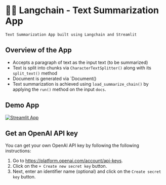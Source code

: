 # 🦜🔗 Langchain - Text Summarization App
```
Text Summarization App built using Langchain and Streamlit
```

## Overview of the App
- Accepts a paragraph of text as the input text (to be summarized)
- Text is split into chunks via `CharacterTextSplitter()` along with its `split_text()` method
- Document is generated via `Document()
- Text summarization is achieved using `load_summarize_chain()` by applying the `run()` method on the input `docs`.

## Demo App

[![Streamlit App](https://static.streamlit.io/badges/streamlit_badge_black_white.svg)](https://langchain-text-summarization.streamlit.app/)

## Get an OpenAI API key

You can get your own OpenAI API key by following the following instructions:
1. Go to https://platform.openai.com/account/api-keys.
2. Click on the `+ Create new secret key` button.
3. Next, enter an identifier name (optional) and click on the `Create secret key` button.
